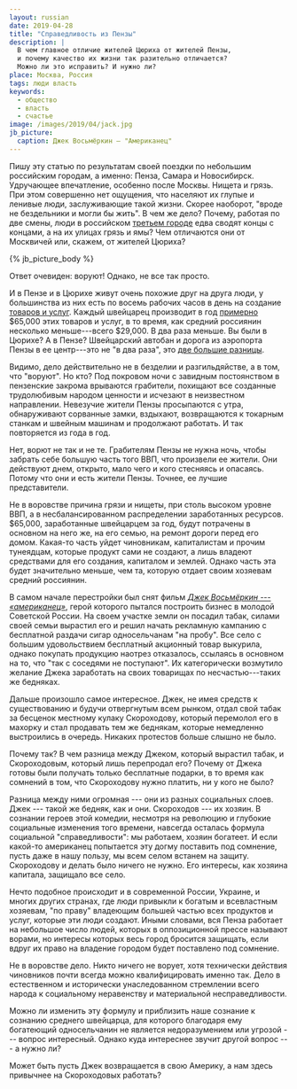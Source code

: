 ```yaml
---
layout: russian
date: 2019-04-28
title: "Справедливость из Пензы"
description: |
  В чем главное отличие жителей Цюриха от жителей Пензы,
  и почему качество их жизни так разительно отличается?
  Можно ли это исправить? И нужно ли?
place: Москва, Россия
tags: люди власть
keywords:
  - общество
  - власть
  - счастье
image: /images/2019/04/jack.jpg
jb_picture:
  caption: Джек Восьмёркин — "Американец"
---
```


Пишу эту статью по результатам своей поездки по небольшим российским городам,
а именно: Пенза, Самара и Новосибирск. Удручающее впечатление,
особенно после Москвы. Нищета и грязь. При этом совершенно нет
ощущения, что населяют их глупые и ленивые люди, заслуживающие такой жизни.
Скорее наоборот, "вроде не бездельники и могли бы жить". В чем же дело?
Почему, работая по две смены, люди в российском
[третьем городе](https://snob.ru/profile/31960/blog/151492) едва сводят
концы с концами, а на их улицах грязь и ямы? Чем отличаются они от Москвичей
или, скажем, от жителей Цюриха?

{% jb_picture_body %}

<!--more-->

Ответ очевиден: воруют! Однако, не все так просто.

И в Пензе и в Цюрихе живут очень похожие друг на друга
люди, у большинства из них есть по восемь рабочих часов в день на
создание [товаров и услуг](https://ru.wikipedia.org/wiki/%D0%92%D0%B0%D0%BB%D0%BE%D0%B2%D0%BE%D0%B9_%D0%B2%D0%BD%D1%83%D1%82%D1%80%D0%B5%D0%BD%D0%BD%D0%B8%D0%B9_%D0%BF%D1%80%D0%BE%D0%B4%D1%83%D0%BA%D1%82).
Каждый швейцарец производит в год
[примерно](https://ru.wikipedia.org/wiki/%D0%A1%D0%BF%D0%B8%D1%81%D0%BE%D0%BA_%D1%81%D1%82%D1%80%D0%B0%D0%BD_%D0%BF%D0%BE_%D0%92%D0%92%D0%9F_(%D0%9F%D0%9F%D0%A1)_%D0%BD%D0%B0_%D0%B4%D1%83%D1%88%D1%83_%D0%BD%D0%B0%D1%81%D0%B5%D0%BB%D0%B5%D0%BD%D0%B8%D1%8F)
$65,000 этих товаров и услуг, в то время, как
средний россиянин несколько меньше---всего
$29,000. В два раза меньше. Вы были в Цюрихе? А в Пензе?
Швейцарский автобан и дорога из аэропорта Пензы в ее центр---это не "в два раза",
это [две большие разницы](https://ru.wikipedia.org/wiki/%D0%A0%D1%83%D1%81%D1%81%D0%BA%D0%B8%D0%B9_%D1%8F%D0%B7%D1%8B%D0%BA_%D0%9E%D0%B4%D0%B5%D1%81%D1%81%D1%8B).

Видимо, дело действительно не в безделии и разгильдяйстве, а в том, что "воруют".
Но кто? Под покровом ночи с завидным постоянством
в пензенские закрома врываются грабители, похищают все созданные
трудолюбивым народом ценности и исчезают в неизвестном направлении.
Невезучие жители Пензы просыпаются с утра, обнаруживают сорванные
замки, вздыхают, возвращаются к токарным станкам и швейным машинам и
продолжают работать. И так повторяется из года в год.

Нет, ворют не так и не те. Грабителям Пензы не нужна ночь, чтобы забрать себе
большую часть того ВВП, что произвели ее жители. Они действуют днем, открыто,
мало чего и кого стесняясь и опасаясь. Потому что они и есть жители Пензы.
Точнее, ее лучшие представители.

Не в воровстве причина грязи и нищеты, при столь высоком уровне ВВП,
а в несбалансированном распределении заработанных ресурсов.
$65,000, заработанные швейцарцем за год, будут потрачены в основном
на него же, на его семью, на ремонт дороги перед его домом. Какая-то
часть уйдет чиновникам, капиталистам и прочим тунеядцам, которые продукт
сами не создают, а лишь владеют средствами для его создания, капиталом и землей.
Однако часть эта будет значительно меньше, чем та, которую отдает
своим хозяевам средний россиянин.

В самом начале перестройки был снят фильм
[_Джек Восьмёркин --- «американец»_](https://ru.wikipedia.org/wiki/%D0%94%D0%B6%D0%B5%D0%BA_%D0%92%D0%BE%D1%81%D1%8C%D0%BC%D1%91%D1%80%D0%BA%D0%B8%D0%BD_%E2%80%94_%C2%AB%D0%B0%D0%BC%D0%B5%D1%80%D0%B8%D0%BA%D0%B0%D0%BD%D0%B5%D1%86%C2%BB),
герой которого пытался построить бизнес в молодой Советской России.
На своем участке земли он посадил табак, силами своей семьи вырастил его
и решил начать рекламную кампанию с бесплатной раздачи сигар односельчанам "на пробу".
Все село с большим удовольствием бесплатный акционный товар
выкурила, однако покупать продукцию наотрез отказалось, ссылаясь в основном на то,
что "так с соседями не поступают". Их категорически возмутило желание Джека
заработать на своих товарищах по несчастью---таких же бедняках.

Дальше произошло самое интересное. Джек, не имея средств к существованию и будучи
отвергнутым всем рынком, отдал свой табак за бесценок местному кулаку Скороходову, который
перемолол его в махорку и стал продавать тем же беднякам, которые немедленно
выстроились в очередь. Никаких протестов больше слышно не было.

Почему так? В чем разница между Джеком, который вырастил табак,
и Скороходовым, который лишь перепродал его? Почему от Джека готовы были получать
только бесплатные подарки, в то время как сомнений в том, что
Скороходову нужно платить, ни у кого не было?

Разница между ними огромная ---
они из разных социальных слоев. Джек --- такой же бедняк, как и они.
Скороходов --- их хозяин. В сознании героев этой комедии, несмотря на
революцию и глубокие социальные изменения того времени, навсегда осталась формула
социальной "справедливости": мы работаем, хозяин богатеет. И если какой-то американец
попытается эту догму поставить под сомнение, пусть даже в нашу пользу, мы всем селом встанем
на защиту. Скороходову и делать было ничего не нужно. Его интересы,
как хозяина капитала, защищало все село.

Нечто подобное происходит и в современной России, Украине, и многих других
странах, где люди привыкли к богатым и всевластным хозяевам, "по праву"
владеющим большей частью всех продуктов и услуг, которые эти люди создают.
Иными словами, вся Пенза работает на небольшое число людей, которых в
оппозиционной прессе называют ворами, но интересы которых весь город
бросится защищать, если вдруг их право на владение городом будет поставлено
под сомнение.

Не в воровстве дело. Никто ничего не ворует, хотя технически действия
чиновников почти всегда можно квалифицировать именно так. Дело в естественном и исторически
унаследованном стремлении всего народа к социальному неравенству и
материальной несправедливости.

Можно ли изменить эту формулу и приблизить наше сознание к сознанию
среднего швейцарца, для которого благодаря ему богатеющий односельчанин
не является недоразумением или угрозой --- вопрос интересный. Однако куда интереснее звучит другой вопрос ---
а нужно ли?

Может быть пусть Джек возвращается в свою Америку, а нам здесь
привычнее на Скороходовых работать?
